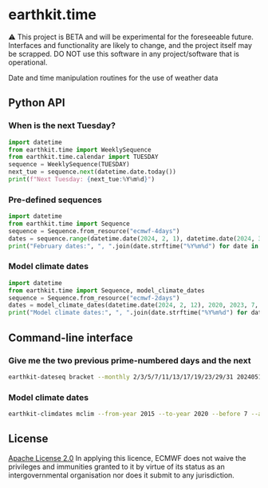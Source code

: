 # earthkit.time

:warning: This project is BETA and will be experimental for the foreseeable
future. Interfaces and functionality are likely to change, and the project
itself may be scrapped. DO NOT use this software in any project/software that is
operational.

Date and time manipulation routines for the use of weather data

## Python API

### When is the next Tuesday?

```python
import datetime
from earthkit.time import WeeklySequence
from earthkit.time.calendar import TUESDAY
sequence = WeeklySequence(TUESDAY)
next_tue = sequence.next(datetime.date.today())
print(f"Next Tuesday: {next_tue:%Y%m%d}")
```

### Pre-defined sequences

```python
import datetime
from earthkit.time import Sequence
sequence = Sequence.from_resource("ecmwf-4days")
dates = sequence.range(datetime.date(2024, 2, 1), datetime.date(2024, 3, 1), include_end=False)
print("February dates:", ", ".join(date.strftime("%Y%m%d") for date in dates))
```

### Model climate dates

```python
import datetime
from earthkit.time import Sequence, model_climate_dates
sequence = Sequence.from_resource("ecmwf-2days")
dates = model_climate_dates(datetime.date(2024, 2, 12), 2020, 2023, 7, 7, sequence)
print("Model climate dates:", ", ".join(date.strftime("%Y%m%d") for date in dates))
```

## Command-line interface

### Give me the two previous prime-numbered days and the next

```bash
earthkit-dateseq bracket --monthly 2/3/5/7/11/13/17/19/23/29/31 20240510 2 1
```

### Model climate dates

```bash
earthkit-climdates mclim --from-year 2015 --to-year 2020 --before 7 --after 7 --preset ecmwf-mon-thu 20230806
```

## License
[Apache License 2.0](LICENSE) In applying this licence, ECMWF does not waive the privileges and immunities
granted to it by virtue of its status as an intergovernmental organisation nor does it submit to any jurisdiction.